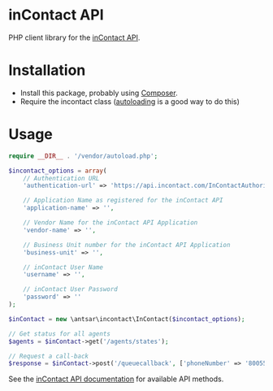 # inContact API

PHP client library for the [inContact API](https://developer.incontact.com/api/).

# Installation

* Install this package, probably using [Composer](https://getcomposer.org/).
* Require the incontact class ([autoloading](https://getcomposer.org/doc/01-basic-usage.md#autoloading) is a good way to do this)

# Usage

```php
require __DIR__ . '/vendor/autoload.php';

$incontact_options = array(
    // Authentication URL
    'authentication-url' => 'https://api.incontact.com/InContactAuthorizationServer/Token',

    // Application Name as registered for the inContact API
    'application-name' => '',

    // Vendor Name for the inContact API Application
    'vendor-name' => '',

    // Business Unit number for the inContact API Application
    'business-unit' => '',

    // inContact User Name
    'username' => '',

    // inContact User Password
    'password' => ''
);

$inContact = new \antsar\incontact\InContact($incontact_options);

// Get status for all agents
$agents = $inContact->get('/agents/states');

// Request a call-back
$response = $inContact->post('/queuecallback', ['phoneNumber' => '8005550100']);
```

See the [inContact API documentation](https://developer.incontact.com/API) for available API methods.
